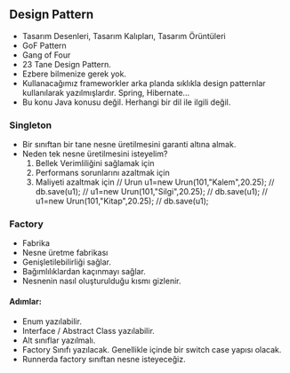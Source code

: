 ## Design Pattern
* Tasarım Desenleri, Tasarım Kalıpları, Tasarım Örüntüleri
* GoF Pattern 
* Gang of Four
* 23 Tane Design Pattern.
* Ezbere bilmenize gerek yok. 
* Kullanacağımız frameworkler arka planda sıklıkla design patternlar kullanılarak yazılmışlardır. Spring, Hibernate...
* Bu konu Java konusu değil. Herhangi bir dil ile ilgili değil.

### Singleton
* Bir sınıftan bir tane nesne üretilmesini garanti altına almak.
* Neden tek nesne üretilmesini isteyelim?
  1. Bellek Verimliliğini sağlamak için
  2. Performans sorunlarını azaltmak için
  3. Maliyeti azaltmak için
// Urun u1=new Urun(101,"Kalem",20.25);
// db.save(u1);
// u1=new Urun(101,"Silgi",20.25);
// db.save(u1);
// u1=new Urun(101,"Kitap",20.25);
// db.save(u1);

### Factory
* Fabrika
* Nesne üretme fabrikası
* Genişletilebilirliği sağlar.
* Bağımlılıklardan kaçınmayı sağlar.
* Nesnenin nasıl oluşturulduğu kısmı gizlenir.

#### Adımlar:
* Enum yazılabilir.
* Interface / Abstract Class yazılabilir.
* Alt sınıflar yazılmalı.
* Factory Sınıfı yazılacak. Genellikle içinde bir switch case yapısı olacak.
* Runnerda factory sınıftan nesne isteyeceğiz.
